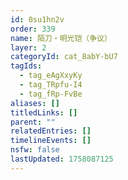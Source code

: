 ```yaml
---
id: 0su1hn2v
order: 339
name: 陌刀・明光铠（争议）
layer: 2
categoryId: cat_8abY-bU7
tagIds:
  - tag_eAgXxyKy
  - tag_TRpfu-I4
  - tag_fRp-FvBe
aliases: []
titledLinks: []
parent: ""
relatedEntries: []
timelineEvents: []
nsfw: false
lastUpdated: 1758087125
---
```


